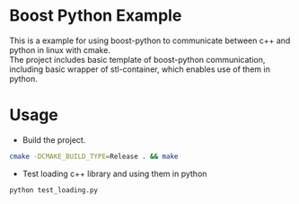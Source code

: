 # Boost Python Example
This is a example for using boost-python to communicate between c++ and python in linux with cmake.  
The project includes basic template of boost-python communication, including basic wrapper of stl-container, which enables use of them in python.  

# Usage
* Build the project.
```bash
cmake -DCMAKE_BUILD_TYPE=Release . && make
```

* Test loading c++ library and using them in python
```bash
python test_loading.py
```